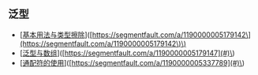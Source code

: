 ## 泛型

* \[[基本用法与类型擦除](https://segmentfault.com/a/1190000005179142)\]\([https://segmentfault.com/a/1190000005179142\](https://segmentfault.com/a/1190000005179142\)\)
* \[[泛型与数组](https://segmentfault.com/a/1190000005179147)\]\([https://segmentfault.com/a/1190000005179147](#)\)
* \[[通配符的使用](https://segmentfault.com/a/1190000005337789)\]\([https://segmentfault.com/a/1190000005337789](#)\)



